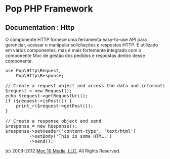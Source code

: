 Pop PHP Framework
=================

Documentation : Http
--------------------

O componente HTTP fornece uma ferramenta easy-to-use API para gerenciar, acessar e manipular solicitações e respostas HTTP. É utilizado em vários componentes, mas é mais fortemente integrado com o componente Mvc de gestão dos pedidos e respostas dentro desse componente.

<pre>
use Pop\Http\Request,
    Pop\Http\Response;

// Create a request object and access the data and information
$request = new Request();
echo $request->getRequestUri();
if ($request->isPost()) {
    print_r($request->getPost());
}

// Create a response object and send
$response = new Response();
$response->setHeader('content-type', 'text/html')
         ->setBody('<html><body>This is some HTML.</body></html>')
         ->send();
</pre>

(c) 2009-2012 [Moc 10 Media, LLC.](http://www.moc10media.com) All Rights Reserved.
